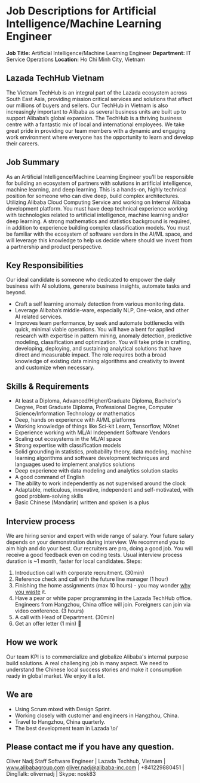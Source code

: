 # Job Descriptions for Artificial Intelligence/Machine Learning Engineer

**Job Title:** Artificial Intelligence/Machine Learning Engineer
**Department:** IT Service Operations
**Location:** Ho Chi Minh City, Vietnam

## Lazada TechHub Vietnam
The Vietnam TechHub is an integral part of the Lazada ecosystem across South East Asia, providing mission critical services and solutions that affect our millions of buyers and sellers. Our TechHub in Vietnam is also increasingly important to Alibaba as several business units are built up to support Alibaba’s global expansion. The TechHub is a thriving business centre with a fantastic mix of local and international employees. We take great pride in providing our team members with a dynamic and engaging work environment where everyone has the opportunity to learn and develop their careers.

## Job Summary
As an Artificial Intelligence/Machine Learning Engineer you’ll be responsible for building an ecosystem of partners with solutions in artificial intelligence, machine learning, and deep learning. This is a hands-on, highly technical position for someone who can dive deep, build complex architectures. Utilizing Alibaba Cloud Computing Service and working on Internal Alibaba development platform.
You must have deep technical experience working with technologies related to artificial intelligence, machine learning and/or deep learning. A strong mathematics and statistics background is required, in addition to experience building complex classification models. You must be familiar with the ecosystem of software vendors in the AI/ML space, and will leverage this knowledge to help us decide where should we invest from a partnership and product perspective.

## Key Responsibilities
Our ideal candidate is someone who dedicated to empower the daily business with AI solutions, generate business insights, automate tasks and beyond.
- Craft a self learning anomaly detection from various monitoring data.
- Leverage Alibaba’s middle-ware, especially NLP, One-voice, and other AI related services.
- Improves team performance, by seek and automate bottlenecks with quick, minimal viable operations.
You will have a bent for applied research with expertise in pattern mining, anomaly detection, predictive modeling, classification and optimization. You will take pride in crafting, developing, deploying, and sustaining analytical solutions that have direct and measurable impact. The role requires both a broad knowledge of existing data mining algorithms and creativity to invent and customize when necessary.

## Skills & Requirements
- At least a Diploma, Advanced/Higher/Graduate Diploma, Bachelor's Degree, Post Graduate Diploma, Professional Degree, Computer Science/Information Technology or mathematics
- Deep, hands on experience with AI/ML platforms
- Working knowledge of things like Sci-kit Learn, Tensorflow, MXnet
- Experience working with ML/AI Independent Software Vendors
- Scaling out ecosystems in the ML/AI space
- Strong expertise with classification models
- Solid grounding in statistics, probability theory, data modeling, machine learning algorithms and software development techniques and languages used to implement analytics solutions
- Deep experience with data modeling and analytics solution stacks
- A good command of English
- The ability to work independently as not supervised around the clock
- Adaptable, meticulous, innovative, independent and self-motivated, with good problem-solving skills
- Basic Chinese (Mandarin) written and spoken is a plus

## Interview process
We are hiring senior and expert with wide range of salary. Your future salary depends on your demonstration during interview. We recommend you to aim high and do your best.
Our recruiters are pro, doing a good job. You will receive a good feedback even on coding tests. Usual interview process duration is ~1 month, faster for local candidates.
Steps:
1. Introduction call with corporate recruitment. (30min)
2. Reference check and call with the future line manager (1 hour)
3. Finishing the home assignments (max 10 hours) - you may wonder [why you waste][whywastefewhours] it.
4. Have a pear or white paper programming in the Lazada TechHub office. Engineers from Hangzhou, China office will join.  Foreigners can join via video conference. (3 hours)
5. A call with Head of Department. (30min)
6. Get an offer letter (1 min) 🙂

## How we work
Our team KPI is to commercialize and globalize Alibaba's internal purpose build solutions. A real challenging job in many aspect. We need to understand the Chinese local success stories and make it consumption ready in global market. We enjoy it a lot.

## We are
- Using Scrum mixed with Design Sprint.
- Working closely with customer and engineers in Hangzhou, China.
- Travel to Hangzhou, China quarterly.
- The best development team in Lazada \o/

## Please contact me if you have any question.
Oliver Nadj
Staff Software Engineer | Lazada Techhub, Vietnam | www.alibabagroup.com
oliver.nadj@alibaba-inc.com | +841229880451 | DingTalk: olivernadj |  Skype: nosk83

[//]: # (References)
[whywastefewhours]:<https://workplace.stackexchange.com/questions/18696/given-a-homework-tasks-on-a-job-interview>
